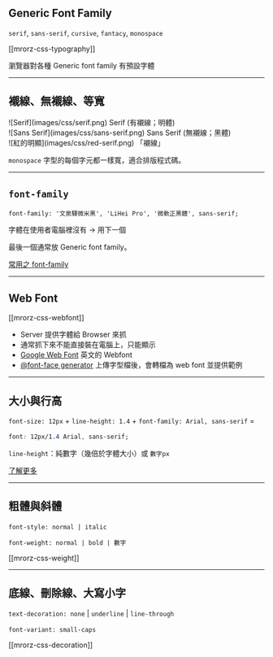 Generic Font Family
-------------------

`serif`, `sans-serif`, `cursive`, `fantacy`,  `monospace`

[[mrorz-css-typography]]

瀏覽器對各種 Generic font family 有預設字體

---

襯線、無襯線、等寬
---------------

<div class="row">
  <div class="span2">
    ![Serif](images/css/serif.png)
    Serif (有襯線；明體)
  </div>
  <div class="span2">
    ![Sans Serif](images/css/sans-serif.png)
    Sans Serif (無襯線；黑體) 
  </div>
  <div class="span2">
    ![紅的明顯](images/css/red-serif.png)
    「襯線」
  </div>
</div>

`monospace` 字型的每個字元都一樣寬，適合排版程式碼。

---

`font-family`
-------------

```
font-family: '文泉驛微米黑', 'LiHei Pro', '微軟正黑體', sans-serif;
```

<p class="fragment">字體在使用者電腦裡沒有 → 用下一個</p>
<p class="fragment">最後一個通常放 Generic font family。</p>
<p class="fragment"><a href="http://w3schools.com/cssref/css_websafe_fonts.asp" target="_blank">常用之 font-family</a></p>

---

Web Font
--------

[[mrorz-css-webfont]]

<ul>
  <li class="fragment">Server 提供字體給 Browser 來抓</li>
  <li class="fragment">通常抓下來不能直接裝在電腦上，只能顯示</li>
  <li class="fragment"><a href="http://www.google.com/webfonts" target="_blank">Google Web Font</a> 英文的 Webfont</li>
  <li class="fragment"><a href="http://fontsquirrel.com/fontface/generator" target="_blank">@font-face generator</a> 上傳字型檔後，會轉檔為 web font 並提供範例</li>
</ul>

---

大小與行高
--------

`font-size: 12px` + `line-height: 1.4` + `font-family: Arial, sans-serif` =

```css
font: 12px/1.4 Arial, sans-serif;
```

`line-height`：純數字（幾倍於字體大小）或 `數字px`

[了解更多](http://www.maxdesign.com.au/articles/css-line-height/)

---

粗體與斜體
--------

`font-style: normal | italic`

`font-weight: normal | bold | 數字`

[[mrorz-css-weight]]

---

底線、刪除線、大寫小字
------------------

`text-decoration: none` | `underline` | `line-through`

`font-variant: small-caps`

[[mrorz-css-decoration]]